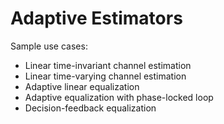 # Adaptive Estimators

Sample use cases:
- Linear time-invariant channel estimation
- Linear time-varying channel estimation
- Adaptive linear equalization
- Adaptive equalization with phase-locked loop
- Decision-feedback equalization
